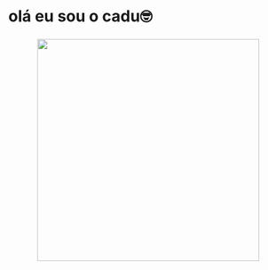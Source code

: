 <h1 align="left">olá eu sou o cadu🤓</h1>

###

<div align="left">
</div>

###

<div align="left">
</div>

###

<div align="center">
  <img height="400" src="https://encrypted-tbn0.gstatic.com/images?q=tbn:ANd9GcTefo1HEJEbWR0qB4f09r4eQNcjk_AhKixblA&s.gif"  />
</div>

###
